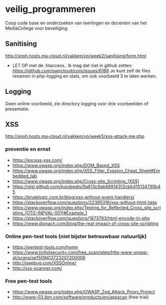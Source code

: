 # veilig_programmeren
Coop code base en onderzoeken van leerlingen en docenten van het MediaCollege voor beveiliging.


## Sanitising
http://snoh.hosts.ma-cloud.nl/vakken/vp/week2/sanitising/form.html

 - LET OP met de .htaccess.. Ik mag dat niet in github zetten: https://github.com/owncloud/core/issues/6188 Je kunt zelf de files renamen in php-logging en stats, om ook voorbeeld 3 te laten werken.

## Logging
Geen online voorbeeld, zie directory logging voor drie voorbeelden of presentatie.

## XSS
http://snoh.hosts.ma-cloud.nl/vakken/vp/week5/xss-attack-me.php

### preventie en ernst
- https://excess-xss.com/
- https://www.owasp.org/index.php/DOM_Based_XSS
- https://www.owasp.org/index.php/XSS_Filter_Evasion_Cheat_Sheet#Embedded_tab
- https://www.owasp.org/index.php/Cross-site_Scripting_(XSS)
- https://gist.github.com/kurobeats/9a613c9ab68914312cbb415134795b45
- https://brutelogic.com.br/blog/xss-without-event-handlers/
- https://stackoverflow.com/questions/22395316/xss-without-html-tags
- https://www.owasp.org/index.php/Testing_for_Reflected_Cross_site_scripting_(OTG-INPVAL-001)#Example_1
- https://stackoverflow.com/questions/1873793/html-encode-in-php
- https://www.dionach.com/blog/the-real-impact-of-cross-site-scripting

### Online pen-test tools (niet bijster betrouwbaar natuurlijk)
 - https://pentest-tools.com/home
 - https://www.tinfoilsecurity.com/free_scan/sites/http-www-snoep-at/scans/se1509413723207200006
 - http://iseebug.com/XSSOnline/
 - http://xss-scanner.com/

### Free pen-test tools
 - https://www.owasp.org/index.php/OWASP_Zed_Attack_Proxy_Project
 - http://www-03.ibm.com/software/products/en/appscan (free trial)

